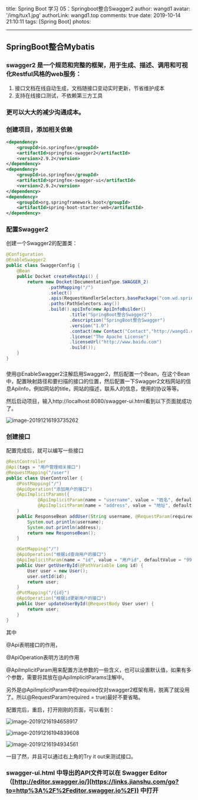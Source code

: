 title: Spring Boot 学习 05：Springboot整合Swagger2
author: wangd1
avatar: '/img/tux1.jpg'
authorLink: wangd1.top
comments: true
date: 2019-10-14 21:10:11
tags: [Spring Boot]
photos:

---

## SpringBoot整合Mybatis

### swagger2 是一个规范和完整的框架，用于生成、描述、调用和可视化Restful风格的web服务：

1. 接口文档在线自动生成，文档随接口变动实时更新，节省维护成本
2. 支持在线接口测试，不依赖第三方工具

### 更可以大大的减少沟通成本。

<!--more-->

### 创建项目，添加相关依赖

```xml
<dependency>
    <groupId>io.springfox</groupId>
    <artifactId>springfox-swagger2</artifactId>
    <version>2.9.2</version>
</dependency>
<dependency>
    <groupId>io.springfox</groupId>
    <artifactId>springfox-swagger-ui</artifactId>
    <version>2.9.2</version>
</dependency>
<dependency>
    <groupId>org.springframework.boot</groupId>
    <artifactId>spring-boot-starter-web</artifactId>
</dependency>
```

### 配置Swagger2

创建一个Swagger2的配置类：

```java
@Configuration
@EnableSwagger2
public class SwaggerConfig {
    @Bean
    public Docket createRestApi() {
        return new Docket(DocumentationType.SWAGGER_2)
                .pathMapping("/")
                .select()
                .apis(RequestHandlerSelectors.basePackage("com.wd.springboot09swagger2.controller"))
                .paths(PathSelectors.any())
                .build().apiInfo(new ApiInfoBuilder()
                        .title("SpringBoot整合Swagger2")
                        .description("SpringBoot整合Swagger")
                        .version("1.0")
                        .contact(new Contact("Contact","http://wangd1.com","wangd1@gmail.com"))
                        .license("The Apache License")
                        .licenseUrl("http://www.baidu.com")
                        .build());
    }
}
```

### 

使用@EnableSwagger2注解启用Swagger2，然后配置一个Bean，在这个Bean中，配置映射路径和要扫描的接口的位置，然后配置一下Swagger2文档网站的信息ApiInfo，例如网站的title，网站的描述，联系人的信息，使用的协议等等。

然后启动项目，输入http://localhost:8080/swagger-ui.html看到以下页面就成功了。

![image-20191216193735262](https://cdn.jsdelivr.net/gh/wangd1/cdn@2.37/blogimg/swagger2/image-20191216193735262.png)

### 创建接口

配置完成后，就可以编写一些接口

```java
@RestController
@Api(tags = "用户管理相关接口")
@RequestMapping("/user")
public class UserController {
    @PostMapping("/")
    @ApiOperation("添加用户的接口")
    @ApiImplicitParams({
            @ApiImplicitParam(name = "username", value = "姓名", defaultValue = "wangd1"),
            @ApiImplicitParam(name = "address", value = "地址", defaultValue = "合肥", required = true)}
    )
    public ResponseBean addUser(String username, @RequestParam(required = true) String address) {
        System.out.println(username);
        System.out.println(address);
        return new ResponseBean();
    }

    @GetMapping("/")
    @ApiOperation("根据id查询用户的接口")
    @ApiImplicitParam(name = "id", value = "用户id", defaultValue = "99", required = true)
    public User getUserById(@PathVariable Long id) {
        User user = new User();
        user.setId(id);
        return user;
    }
    @PutMapping("/{id}")
    @ApiOperation("根据id更新用户的接口")
    public User updateUserById(@RequestBody User user) {
        return user;
    }
}
```

其中

@Api表明接口的作用，

@ApiOperation表明方法的作用

@ApiImplicitParam用来配置方法参数的一些含义，也可以设置默认值，如果有多个参数，需要将其放在@ApiImplicitParams注解中。

另外是@ApiImplicitParam中的required仅对swagger2框架有用，脱离了就没用了。所以@RequestParam(required = true)最好不要省略。

配置完后，重启，打开刚刚的页面，可以看到：

![image-20191216194658917](https://cdn.jsdelivr.net/gh/wangd1/cdn@2.37/blogimg/swagger2/image-20191216194658917.png)

![image-20191216194839608](https://cdn.jsdelivr.net/gh/wangd1/cdn@2.37/blogimg/swagger2/image-20191216194839608.png)

![image-20191216194934561](https://cdn.jsdelivr.net/gh/wangd1/cdn@2.37/blogimg/swagger2/image-20191216194934561.png)

一目了然，并且可以通过右上角的Try it out来测试接口。

### swagger-ui.html 中导出的API文件可以在 Swagger Editor（[http://editor.swagger.io/](https://links.jianshu.com/go?to=http%3A%2F%2Feditor.swagger.io%2F)) 中打开














